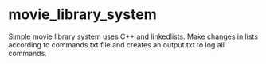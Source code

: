 # movie_library_system
Simple movie library system uses C++ and linkedlists.
Make changes in lists according to commands.txt file and creates an output.txt to log all commands.
